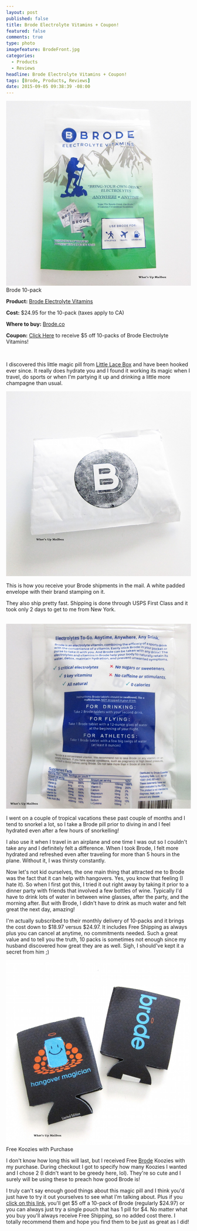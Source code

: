 ```yaml
---
layout: post
published: false
title: Brode Electrolyte Vitamins + Coupon!
featured: false
comments: true
type: photo
imagefeature: BrodeFront.jpg
categories: 
  - Products
  - Reviews
headline: Brode Electrolyte Vitamins + Coupon!
tags: [Brode, Products, Reviews]
date: 2015-09-05 09:38:39 -08:00
---
```


<center><a href="http://brode.refr.cc/ZNVKN2Z" target="_blank">
<img src="/images/BrodeFront.jpg" border="0" style="border:none;max-width:100%;" alt="Brode Electrolyte Vitamins" />
</a></center>
<figcaption>Brode 10-pack</figcaption>
<p><b>Product:</b> <a href="http://brode.refr.cc/ZNVKN2Z" target="_blank">Brode Electrolyte Vitamins</a></p>
<p><b>Cost:</b> $24.95 for the 10-pack (taxes apply to CA)</p>
<p><b>Where to buy:</b> <a href="http://brode.refr.cc/ZNVKN2Z" target="_blank">Brode.co</a></p>
<p><b>Coupon:</b> <a href="http://brode.refr.cc/ZNVKN2Z" target="_blank">Click Here</a> to receive $5 off 10-packs of Brode Electrolyte Vitamins!</p>
<br>

<p>I discovered this little magic pill from <a href="http://littlelacebox.com?rfsn=93842.4b16b" target="_blank">Little Lace Box</a> and have been hooked ever since. It really does hydrate you and I found it working its magic when I travel, do sports or when I'm partying it up and drinking a little more champagne than usual.</p>

<center><a href="http://brode.refr.cc/ZNVKN2Z" target="_blank">
<img src="/images/BrodePackage.jpg" border="0" style="border:none;max-width:100%;" alt="Brode Mail Package" />
</a></center>
<p>This is how you receive your Brode shipments in the mail. A white padded envelope with their brand stamping on it.</p>

<p>They also ship pretty fast. Shipping is done through USPS First Class and it took only 2 days to get to me from New York.</p>
<br>

<center><a href="http://brode.refr.cc/ZNVKN2Z" target="_blank">
<img src="/images/BrodeBack.jpg" border="0" style="border:none;max-width:100%;" alt="Benefits of Brode" />
</a></center>
<p>I went on a couple of tropical vacations these past couple of months and I tend to snorkel a lot, so I take a Brode pill prior to diving in and I feel hydrated even after a few hours of snorkelling!</p>

<p>I also use it when I travel in an airplane and one time I was out so I couldn't take any and I definitely felt a difference. When I took Brode, I felt more hydrated and refreshed even after traveling for more than 5 hours in the plane. Without it, I was thirsty constantly.</p>

<p>Now let's not kid ourselves, the one main thing that attracted me to Brode was the fact that it can help with hangovers. Yes, you know that feeling (I hate it). So when I first got this, I tried it out right away by taking it prior to a dinner party with friends that involved a few bottles of wine. Typically I'd have to drink lots of water in between wine glasses, after the party, and the morning after. But with Brode, I didn't have to drink as much water and felt great the next day, amazing!</p>

<p>I'm actually subscribed to their monthly delivery of 10-packs and it brings the cost down to $18.97 versus $24.97. It includes Free Shipping as always plus you can cancel at anytime, no commitments needed. Such a great value and to tell you the truth, 10 packs is sometimes not enough since my husband discovered how great they are as well. Sigh, I should've kept it a secret from him ;)</p>

<center><a href="http://brode.refr.cc/ZNVKN2Z" target="_blank">
<img src="/images/BrodeKoozies.jpg" border="0" style="border:none;max-width:100%;" alt="Free Brode Koozies!" />
</a></center>
</figcaption>Free Koozies with Purchase</figcaption>
<br>

<p>I don't know how long this will last, but I received Free <a href="http://brode.refr.cc/ZNVKN2Z" target="_blank">Brode</a> Koozies with my purchase. During checkout I got to specify how many Koozies I wanted and I chose 2 (I didn't want to be greedy here, lol). They're so cute and I surely will be using these to preach how good Brode is!</p>

<p>I truly can't say enough good things about this magic pill and I think you'd just have to try it out yourselves to see what I'm talking about. Plus if you <a href="http://brode.refr.cc/ZNVKN2Z" target="_blank">click on this link</a>, you'll get $5 off a 10-pack of Brode (regularly $24.97) or you can always just try a single pouch that has 1 pill for $4. No matter what you buy you'll always receive Free Shipping, so no added cost there. I totally recommend them and hope you find them to be just as great as I did!</p>
